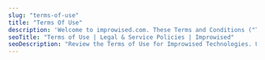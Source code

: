```yaml
---
slug: "terms-of-use"
title: "Terms Of Use"
description: 'Welcome to improwised.com. These Terms and Conditions ("Terms") govern your use of our website and services.'
seoTitle: "Terms of Use | Legal & Service Policies | Improwised"
seoDescription: "Review the Terms of Use for Improwised Technologies. Understand your rights and obligations while using our platform."
---
```

